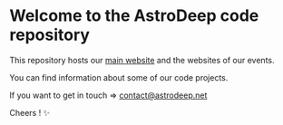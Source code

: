 # Welcome to the AstroDeep code repository

This repository hosts our [main website](https://astrodeep.net) and the websites of our events.

You can find information about some of our code projects.

If you want to get in touch => contact@astrodeep.net

Cheers ! ✨️
